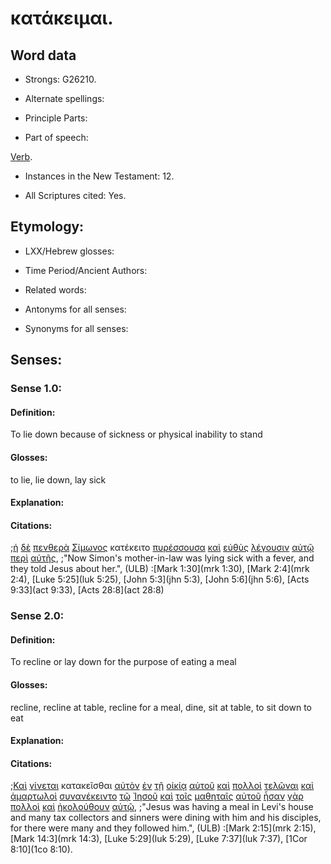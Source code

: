 # κατάκειμαι.

<!-- Status: S2=Needs2ndReview -->
<!-- Lexica used for edits: BDAG, FFM, LN, BN, A-S -->

## Word data

* Strongs: G26210.


* Alternate spellings:

* Principle Parts: 

* Part of speech: 

[Verb](http://ugg.readthedocs.io/en/latest/verb.html).

* Instances in the New Testament: 12.

* All Scriptures cited: Yes.

## Etymology: 

* LXX/Hebrew glosses: 

* Time Period/Ancient Authors: 

* Related words: 

* Antonyms for all senses:

* Synonyms for all senses: 

## Senses:

### Sense 1.0:

#### Definition: 

To lie down because of sickness or physical inability to stand

#### Glosses:

to lie, lie down, lay sick

#### Explanation:

#### Citations:

;[ἡ](../G35880/01.md) [δὲ](../G11610/01.md) [πενθερὰ](../G39940/01.md) [Σίμωνος](../G46130/01.md) κατέκειτο [πυρέσσουσα](../G44450/01.md) [καὶ](../G25320/01.md) [εὐθὺς](../G21120/01.md) [λέγουσιν](../G30040/01.md) [αὐτῷ](../G08460/01.md) [περὶ](../G40120/01.md) [αὐτῆς](../G08460/01.md), 
;"Now Simon's mother-in-law was lying sick with a fever, and they told Jesus about her.",  (ULB)
:[Mark 1:30](mrk 1:30),  [Mark 2:4](mrk 2:4),  [Luke 5:25](luk 5:25),  [John 5:3](jhn 5:3),  [John 5:6](jhn 5:6),  [Acts 9:33](act 9:33),  [Acts 28:8](act 28:8)

### Sense 2.0:

#### Definition: 

To recline or lay down for the purpose of eating a meal

#### Glosses:

recline, recline at table, recline for a meal, dine, sit at table, to sit down to eat

#### Explanation:

#### Citations:

;[Καὶ](../G25320/01.md) [γίνεται](../G10960/01.md) κατακεῖσθαι [αὐτὸν](../G08460/01.md) [ἐν](../G17220/01.md) [τῇ](../G35880/01.md) [οἰκίᾳ](../G36140/01.md) [αὐτοῦ](../G08460/01.md) [καὶ](../G25320/01.md) [πολλοὶ](../G41830/01.md) [τελῶναι](../G50570/01.md) [καὶ](../G25320/01.md) [ἁμαρτωλοὶ](../G02680/01.md) [συνανέκειντο](../G48730/01.md) [τῷ](../G35880/01.md) [Ἰησοῦ](../G24240/01.md) [καὶ](../G25320/01.md) [τοῖς](../G35880/01.md) [μαθηταῖς](../G31010/01.md) [αὐτοῦ](../G08460/01.md) [ἦσαν](../G99999/01.md) [γὰρ](../G10630/01.md) [πολλοὶ](../G41830/01.md) [καὶ](../G25320/01.md) [ἠκολούθουν](../G01900/01.md) [αὐτῷ](../G08460/01.md), 
;"Jesus was having a meal in Levi's house and many tax collectors and sinners were dining with him and his disciples, for there were many and they followed him.",  (ULB)
:[Mark 2:15](mrk 2:15),  [Mark 14:3](mrk 14:3),  [Luke 5:29](luk 5:29),  [Luke 7:37](luk 7:37),  [1Cor 8:10](1co 8:10).
